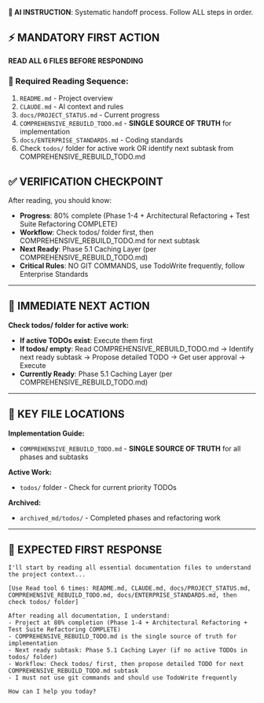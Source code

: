 **🤖 AI INSTRUCTION**: Systematic handoff process. Follow ALL steps in order.

## ⚡ MANDATORY FIRST ACTION

**READ ALL 6 FILES BEFORE RESPONDING**

### **📖 Required Reading Sequence:**
1. `README.md` - Project overview
2. `CLAUDE.md` - AI context and rules  
3. `docs/PROJECT_STATUS.md` - Current progress
4. `COMPREHENSIVE_REBUILD_TODO.md` - **SINGLE SOURCE OF TRUTH** for implementation
5. `docs/ENTERPRISE_STANDARDS.md` - Coding standards
6. Check `todos/` folder for active work OR identify next subtask from COMPREHENSIVE_REBUILD_TODO.md

## ✅ VERIFICATION CHECKPOINT

After reading, you should know:
- **Progress**: 80% complete (Phase 1-4 + Architectural Refactoring + Test Suite Refactoring COMPLETE)
- **Workflow**: Check todos/ folder first, then COMPREHENSIVE_REBUILD_TODO.md for next subtask
- **Next Ready**: Phase 5.1 Caching Layer (per COMPREHENSIVE_REBUILD_TODO.md)
- **Critical Rules**: NO GIT COMMANDS, use TodoWrite frequently, follow Enterprise Standards

---

## 🎯 IMMEDIATE NEXT ACTION

**Check todos/ folder for active work:**
- **If active TODOs exist**: Execute them first
- **If todos/ empty**: Read COMPREHENSIVE_REBUILD_TODO.md → Identify next ready subtask → Propose detailed TODO → Get user approval → Execute
- **Currently Ready**: Phase 5.1 Caching Layer (per COMPREHENSIVE_REBUILD_TODO.md)

---

## 📁 KEY FILE LOCATIONS

**Implementation Guide:**
- `COMPREHENSIVE_REBUILD_TODO.md` - **SINGLE SOURCE OF TRUTH** for all phases and subtasks

**Active Work:**
- `todos/` folder - Check for current priority TODOs

**Archived:**
- `archived_md/todos/` - Completed phases and refactoring work

---

## 📝 EXPECTED FIRST RESPONSE

```
I'll start by reading all essential documentation files to understand the project context...

[Use Read tool 6 times: README.md, CLAUDE.md, docs/PROJECT_STATUS.md, COMPREHENSIVE_REBUILD_TODO.md, docs/ENTERPRISE_STANDARDS.md, then check todos/ folder]

After reading all documentation, I understand:
- Project at 80% completion (Phase 1-4 + Architectural Refactoring + Test Suite Refactoring COMPLETE)
- COMPREHENSIVE_REBUILD_TODO.md is the single source of truth for implementation
- Next ready subtask: Phase 5.1 Caching Layer (if no active TODOs in todos/ folder)
- Workflow: Check todos/ first, then propose detailed TODO for next COMPREHENSIVE_REBUILD_TODO.md subtask
- I must not use git commands and should use TodoWrite frequently

How can I help you today?
```